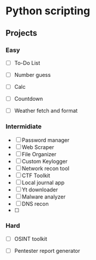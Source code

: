 # Python scripting

## Projects

### Easy
- [ ] To-Do List
- [ ] Number guess
- [ ] Calc
- [ ] Countdown
- [ ] Weather fetch and format


### Intermidiate
- [ ] Password manager
- [ ] Web Scraper
- [ ] File Organizer
- [ ] Custom Keylogger
- [ ] Network recon tool
- [ ] CTF Toolkit
- [ ] Local journal app
- [ ] Yt downloader
- [ ] Malware analyzer
- [ ] DNS recon
- [ ]   
 
### Hard
- [ ] OSINT toolkit
- [ ] Pentester report generator

